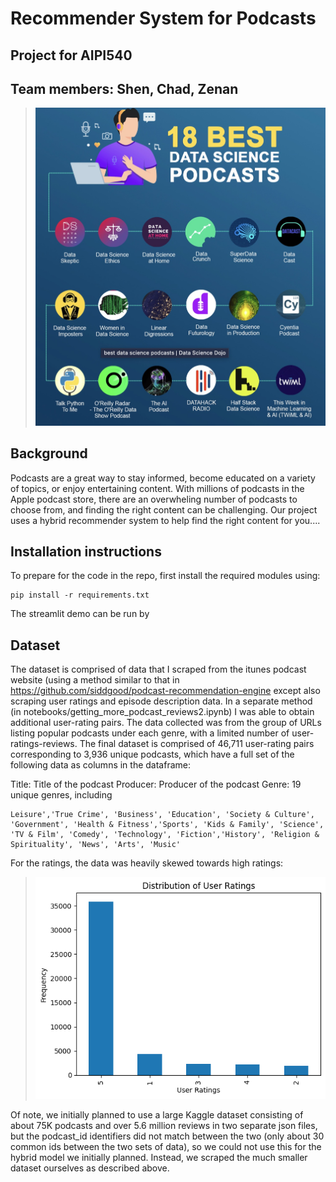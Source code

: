 # Recommender System for Podcasts
## Project for AIPI540
## Team members: Shen, Chad, Zenan

>![img.jpg](assets/bestdspods.jpg)

## Background
Podcasts are a great way to stay informed, become educated on a variety of topics, or enjoy entertaining content. With millions of podcasts in the Apple podcast store, there are an overwheling number of podcasts to choose from, and finding the right content can be challenging. Our project uses a hybrid recommender system to help find the right content for you....

## Installation instructions

To prepare for the code in the repo, first install the required modules using:

```
pip install -r requirements.txt
```

The streamlit demo can be run by

## Dataset
The dataset is comprised of data that I scraped from the itunes podcast website (using a method similar to that in https://github.com/siddgood/podcast-recommendation-engine except also scraping user ratings and episode description data. In a separate method (in notebooks/getting_more_podcast_reviews2.ipynb) I was able to obtain additional user-rating pairs. The data collected was from the group of URLs listing popular podcasts under each genre, with a limited number of user-ratings-reviews. The final dataset is comprised of 46,711 user-rating pairs corresponding to 3,936 unique podcasts, which have a full set of the following data as columns in the dataframe:

Title: Title of the podcast
Producer: Producer of the podcast
Genre: 19 unique genres, including

    Leisure','True Crime', 'Business', 'Education', 'Society & Culture', 'Government', 'Health & Fitness','Sports', 'Kids & Family', 'Science', 'TV & Film', 'Comedy', 'Technology', 'Fiction','History', 'Religion & Spirituality', 'News', 'Arts', 'Music'

For the ratings, the data was heavily skewed towards high ratings:
    

>![img.png](assets/user_ratings_podcasts.png)

Of note, we initially planned to use a large Kaggle dataset consisting of about 75K podcasts and over 5.6 million reviews in two separate json files, but the podcast_id identifiers did not match between the two (only about 30 common ids between the two sets of data), so we could not use this for the hybrid model we initially planned. Instead, we scraped the much smaller dataset ourselves as described above. 
